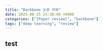 ```yaml
---
title: "Backbone 논문 리뷰"
date: 2025-08-25 23:30:00 +0900
categories: ["[Paper review]", "backbone"]
tags: ["deep learning", "review"]
---
```

## test ##
